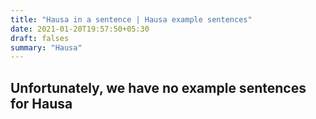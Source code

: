 ```yaml
---
title: "Hausa in a sentence | Hausa example sentences"
date: 2021-01-20T19:57:50+05:30
draft: falses
summary: "Hausa"
---
```

## Unfortunately, we have no example sentences for Hausa                 

